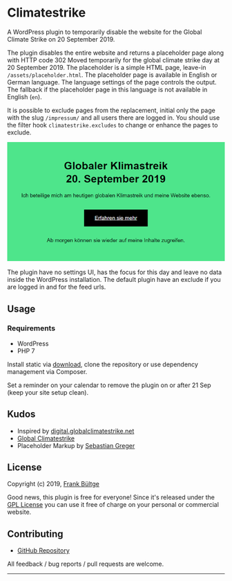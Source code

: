# Climatestrike

A WordPress plugin to temporarily disable the website for the Global Climate Strike on 20 September 2019.

The plugin disables the entire website and returns a placeholder page along with HTTP code 302 Moved temporarily for the global climate strike day at 20 September 2019. The placeholder is a simple HTML page, leave-in `/assets/placeholder.html`. The placeholder page is available in English or German language. The language settings of the page controls the output. The fallback if the placeholder page in this language is not available in English (`en`). 

It is possible to exclude pages from the replacement, initial only the page with the slug `/impressum/` and all users there are logged in. You should use the filter hook `climatestrike.excludes` to change or enhance the pages to exclude. 

![Preview of placeholder page](./assets/img/screenshot-1.png "Preview of placeholder page")

The plugin have no settings UI, has the focus for this day and leave no data inside the WordPress installation. The default plugin have an exclude if you are logged in and for the feed urls.

## Usage
### Requirements
 * WordPress
 * PHP 7

Install static via [download](./releases), clone the repository or use dependency management via Composer.

Set a reminder on your calendar to remove the plugin on or after 21 Sep (keep your site setup clean).

## Kudos
* Inspired by [digital.globalclimatestrike.net](https://digital.globalclimatestrike.net/)
* [Global Climatestrike](https://globalclimatestrike.net)
* Placeholder Markup by [Sebastian Greger](https://github.com/sebastiangreger)

## License
Copyright (c) 2019, [Frank Bültge](https://bueltge.de)

Good news, this plugin is free for everyone! Since it's released under the [GPL License](./LICENSE) you can use it free of charge on your personal or commercial website.

## Contributing

 * [GitHub Repository](https://github.com/bueltge/climatestrike)

All feedback / bug reports / pull requests are welcome.

---
